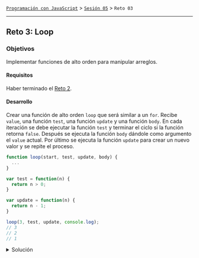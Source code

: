 [`Programación con JavaScript`](../../Readme.md) > [`Sesión 05`](../Readme.md) > `Reto 03`

---

## Reto 3: Loop

### Objetivos

Implementar funciones de alto orden para manipular arreglos.

#### Requisitos

Haber terminado el [Reto 2](../Reto-02/Readme.md).

#### Desarrollo

Crear una función de alto orden `loop` que será similar a un `for`. Recibe `value`, una función `test`, una función `update` y una función `body`. En cada iteración se debe ejecutar la función `test` y terminar el ciclo si la función retorna `false`. Después se ejecuta la función `body` dándole como argumento el `value` actual. Por último se ejecuta la función `update` para crear un nuevo valor y se repite el proceso.

```javascript
function loop(start, test, update, body) {
  ...
}

var test = function(n) {
  return n > 0;
}

var update = function(n) {
  return n - 1;
}

loop(3, test, update, console.log);
// 3
// 2
// 1
```

<details>
  <summary>Solución</summary>

```javascript
function loop(start, test, update, body) {
  for (var value = start; test(value); value = update(value)) {
    body(value);
  }
}
```

</details>
